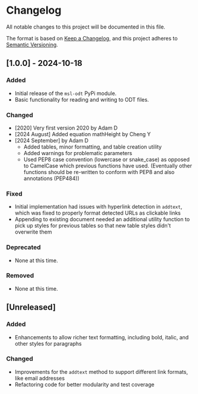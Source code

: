 # Changelog

All notable changes to this project will be documented in this file.

The format is based on [Keep a Changelog](https://keepachangelog.com/en/1.0.0/), and this project adheres to [Semantic Versioning](https://semver.org/spec/v2.0.0.html).

## [1.0.0] - 2024-10-18
### Added
- Initial release of the `msl-odt` PyPi module.
- Basic functionality for reading and writing to ODT files.

### Changed
- [2020] Very first version 2020 by Adam D
- [2024 August] Added equation mathHeight by Cheng Y
- [2024 September] by Adam D 
  - Added tables, minor formatting, and table creation utility
  - Added warnings for problematic parameters
  - Used PEP8 case convention (lowercase or snake_case) as opposed to CamelCase which previous functions have used. (Eventually other functions should be re-written to conform with PEP8 and also annotations (PEP484))

### Fixed
- Initial implementation had issues with hyperlink detection in `addtext`, which was fixed to properly format detected URLs as clickable links
- Appending to existing document needed an additional utility function to pick up styles for previous tables so that new table styles didn't overwrite them

### Deprecated
- None at this time.

### Removed
- None at this time.

## [Unreleased]

### Added 
- Enhancements to allow richer text formatting, including bold, italic, and other styles for paragraphs

### Changed
- Improvements for the `addtext` method to support different link formats, like email addresses
- Refactoring code for better modularity and test coverage

